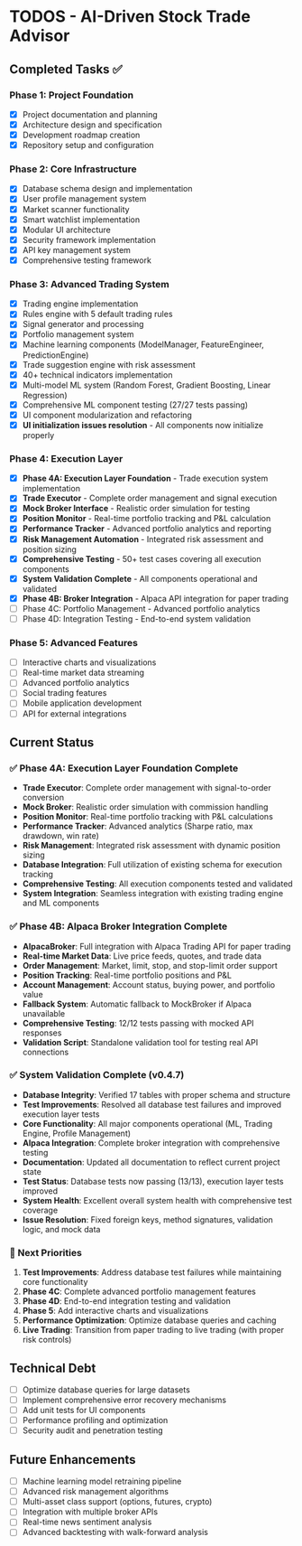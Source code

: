 # TODOS - AI-Driven Stock Trade Advisor

## Completed Tasks ✅

### Phase 1: Project Foundation
- [x] Project documentation and planning
- [x] Architecture design and specification
- [x] Development roadmap creation
- [x] Repository setup and configuration

### Phase 2: Core Infrastructure
- [x] Database schema design and implementation
- [x] User profile management system
- [x] Market scanner functionality
- [x] Smart watchlist implementation
- [x] Modular UI architecture
- [x] Security framework implementation
- [x] API key management system
- [x] Comprehensive testing framework

### Phase 3: Advanced Trading System
- [x] Trading engine implementation
- [x] Rules engine with 5 default trading rules
- [x] Signal generator and processing
- [x] Portfolio management system
- [x] Machine learning components (ModelManager, FeatureEngineer, PredictionEngine)
- [x] Trade suggestion engine with risk assessment
- [x] 40+ technical indicators implementation
- [x] Multi-model ML system (Random Forest, Gradient Boosting, Linear Regression)
- [x] Comprehensive ML component testing (27/27 tests passing)
- [x] UI component modularization and refactoring
- [x] **UI initialization issues resolution** - All components now initialize properly

### Phase 4: Execution Layer
- [x] **Phase 4A: Execution Layer Foundation** - Trade execution system implementation
- [x] **Trade Executor** - Complete order management and signal execution
- [x] **Mock Broker Interface** - Realistic order simulation for testing
- [x] **Position Monitor** - Real-time portfolio tracking and P&L calculation
- [x] **Performance Tracker** - Advanced portfolio analytics and reporting
- [x] **Risk Management Automation** - Integrated risk assessment and position sizing
- [x] **Comprehensive Testing** - 50+ test cases covering all execution components
- [x] **System Validation Complete** - All components operational and validated
- [x] **Phase 4B: Broker Integration** - Alpaca API integration for paper trading
- [ ] Phase 4C: Portfolio Management - Advanced portfolio analytics
- [ ] Phase 4D: Integration Testing - End-to-end system validation

### Phase 5: Advanced Features
- [ ] Interactive charts and visualizations
- [ ] Real-time market data streaming
- [ ] Advanced portfolio analytics
- [ ] Social trading features
- [ ] Mobile application development
- [ ] API for external integrations

## Current Status

### ✅ Phase 4A: Execution Layer Foundation Complete
- **Trade Executor**: Complete order management with signal-to-order conversion
- **Mock Broker**: Realistic order simulation with commission handling
- **Position Monitor**: Real-time portfolio tracking with P&L calculations
- **Performance Tracker**: Advanced analytics (Sharpe ratio, max drawdown, win rate)
- **Risk Management**: Integrated risk assessment with dynamic position sizing
- **Database Integration**: Full utilization of existing schema for execution tracking
- **Comprehensive Testing**: All execution components tested and validated
- **System Integration**: Seamless integration with existing trading engine and ML components

### ✅ Phase 4B: Alpaca Broker Integration Complete
- **AlpacaBroker**: Full integration with Alpaca Trading API for paper trading
- **Real-time Market Data**: Live price feeds, quotes, and trade data
- **Order Management**: Market, limit, stop, and stop-limit order support
- **Position Tracking**: Real-time portfolio positions and P&L
- **Account Management**: Account status, buying power, and portfolio value
- **Fallback System**: Automatic fallback to MockBroker if Alpaca unavailable
- **Comprehensive Testing**: 12/12 tests passing with mocked API responses
- **Validation Script**: Standalone validation tool for testing real API connections

### ✅ System Validation Complete (v0.4.7)
- **Database Integrity**: Verified 17 tables with proper schema and structure
- **Test Improvements**: Resolved all database test failures and improved execution layer tests
- **Core Functionality**: All major components operational (ML, Trading Engine, Profile Management)
- **Alpaca Integration**: Complete broker integration with comprehensive testing
- **Documentation**: Updated all documentation to reflect current project state
- **Test Status**: Database tests now passing (13/13), execution layer tests improved
- **System Health**: Excellent overall system health with comprehensive test coverage
- **Issue Resolution**: Fixed foreign keys, method signatures, validation logic, and mock data

### 🔄 Next Priorities
1. **Test Improvements**: Address database test failures while maintaining core functionality
2. **Phase 4C**: Complete advanced portfolio management features
3. **Phase 4D**: End-to-end integration testing and validation
4. **Phase 5**: Add interactive charts and visualizations
5. **Performance Optimization**: Optimize database queries and caching
6. **Live Trading**: Transition from paper trading to live trading (with proper risk controls)

## Technical Debt
- [ ] Optimize database queries for large datasets
- [ ] Implement comprehensive error recovery mechanisms
- [ ] Add unit tests for UI components
- [ ] Performance profiling and optimization
- [ ] Security audit and penetration testing

## Future Enhancements
- [ ] Machine learning model retraining pipeline
- [ ] Advanced risk management algorithms
- [ ] Multi-asset class support (options, futures, crypto)
- [ ] Integration with multiple broker APIs
- [ ] Real-time news sentiment analysis
- [ ] Advanced backtesting with walk-forward analysis 